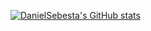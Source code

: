 [![DanielSebesta's GitHub stats](https://github-readme-stats.vercel.app/api?username=danielsebesta)](https://github.com/anuraghazra/github-readme-stats)
